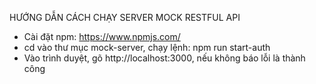 HƯỚNG DẪN CÁCH CHẠY SERVER MOCK RESTFUL API
- Cài đặt npm: https://www.npmjs.com/
- cd vào thư mục mock-server, chạy lệnh:
      npm run start-auth
- Vào trình duyệt, gõ http://localhost:3000, nếu không báo lỗi là thành công

      
